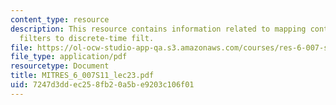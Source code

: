 ```yaml
---
content_type: resource
description: This resource contains information related to mapping continuous-time
  filters to discrete-time filt.
file: https://ol-ocw-studio-app-qa.s3.amazonaws.com/courses/res-6-007-signals-and-systems-spring-2011/7247d3ddec258fb20a5be9203c106f01_MITRES_6_007S11_lec23.pdf
file_type: application/pdf
resourcetype: Document
title: MITRES_6_007S11_lec23.pdf
uid: 7247d3dd-ec25-8fb2-0a5b-e9203c106f01
---
```

